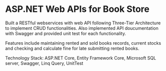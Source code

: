 # ASP.NET Web APIs for Book Store

Built a RESTful webservices with web API following Three-Tier Architecture to implement CRUD functionalities.
Also implemented API doucumentation with Swagger and provided unit test for each functionality.


Features include maintaining rented and sold books records, current stocks and checking and calculate fine for late
submitting rented books.

Technology Stack:
ASP.NET Core, Entity Framework Core, Microsoft SQL server, Swagger, Linq Query, UnitTest
